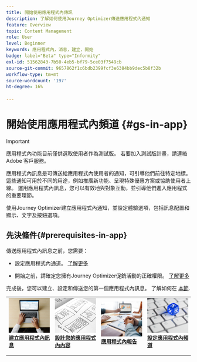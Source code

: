 ```yaml
---
title: 開始使用應用程式內傳訊
description: 了解如何使用Journey Optimizer傳送應用程式內通知
feature: Overview
topic: Content Management
role: User
level: Beginner
keywords: 應用程式內，消息，建立，開始
badge: label="Beta" type="Informity"
exl-id: 51562843-7b50-4eb5-bf79-5ce03f7549cb
source-git-commit: 9657862f1c6bdb2399fcf3e6384bb9dec5b8f32b
workflow-type: tm+mt
source-wordcount: '197'
ht-degree: 16%

---
```


# 開始使用應用程式內頻道 {#gs-in-app}

>[!IMPORTANT]
>
>應用程式內功能目前僅供選取使用者作為測試版。 若要加入測試版計畫，請連絡 Adobe 客戶服務。

應用程式內訊息是可傳送給應用程式內使用者的通知，可引導他們前往特定地標。 這些通知可用於不同的用途，例如推廣新功能、呈現特殊優惠方案或協助使用者上線。 運用應用程式內訊息，您可以有效地與對象互動，並引導他們進入應用程式的重要環節。

使用Journey Optimizer建立應用程式內通知，並設定體驗選項，包括訊息配置和顯示、文字及按鈕選項。

## 先決條件{#prerequisites-in-app}

傳送應用程式內訊息之前，您需要：

* 設定應用程式內通道。 [了解更多](inapp-configuration.md)

* 開始之前，請確定您擁有Journey Optimizer促銷活動的正確權限。 [了解更多](../campaigns/get-started-with-campaigns.md#campaign-prerequisites)

完成後，您可以建立、設定和傳送您的第一個應用程式內訊息。 了解如何在 [本節](create-in-app.md).

<table style="table-layout:fixed"><tr style="border: 0;">
<td>
<a href="create-in-app.md">
<img alt="銷售機會" src="../assets/do-not-localize/inapp-create.jpeg">
</a>
<div><a href="create-in-app.md"><strong>建立應用程式內訊息</strong>
</div>
<p>
</td>
<td>
<a href="design-in-app.md">
<img alt="不頻繁" src="../assets/do-not-localize/inapp-design.jpg">
</a>
<div>
<a href="design-in-app.md"><strong>設計您的應用程式內內容</strong></a>
</div>
<p></td>
<td>
<a href="../reports/campaign-global-report.md#inapp-global">
<img alt="驗證" src="../assets/do-not-localize/inapp-report.jpg">
</a>
<div>
<a href="../reports/campaign-global-report.md#inapp-global"><strong>應用程式內報告</strong></a>
</div>
<p>
</td>
<td>
<a href="inapp-configuration.md">
<img alt="驗證" src="../assets/do-not-localize/inapp-config.jpg">
</a>
<div>
<a href="inapp-configuration.md"><strong>設定應用程式內頻道</strong></a>
</div>
<p>
</td>
</tr></table>
